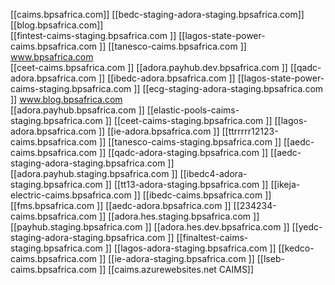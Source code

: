 [[caims.bpsafrica.com]]	
[[bedc-staging-adora-staging.bpsafrica.com]]	
[[blog.bpsafrica.com]]		
[[fintest-caims-staging.bpsafrica.com		]]
[[lagos-state-power-caims.bpsafrica.com		]]
[[tanesco-caims.bpsafrica.com		]]
www.bpsafrica.com		
[[ceet-caims.bpsafrica.com		]]
[[adora.payhub.dev.bpsafrica.com		]]
[[qadc-adora.bpsafrica.com		]]
[[ibedc-adora.bpsafrica.com	]]
[[lagos-state-power-caims-staging.bpsafrica.com	]]
[[ecg-staging-adora-staging.bpsafrica.com	]]
www.blog.bpsafrica.com		
[[adora.payhub.bpsafrica.com		]]
[[elastic-pools-caims-staging.bpsafrica.com	]]
[[ceet-caims-staging.bpsafrica.com	]]
[[lagos-adora.bpsafrica.com		]]
[[ie-adora.bpsafrica.com		]]
[[ttrrrrr12123-caims.bpsafrica.com		]]
[[tanesco-caims-staging.bpsafrica.com		]]
[[aedc-caims.bpsafrica.com		]]
[[qadc-adora-staging.bpsafrica.com		]]
[[aedc-staging-adora-staging.bpsafrica.com	]]
[[adora.payhub.staging.bpsafrica.com	]]
[[ibedc4-adora-staging.bpsafrica.com		]]
[[tt13-adora-staging.bpsafrica.com		]]
[[ikeja-electric-caims.bpsafrica.com	]]
[[ibedc-caims.bpsafrica.com		]]
[[fms.bpsafrica.com		]]
[[aedc-adora.bpsafrica.com		]]
[[234234-caims.bpsafrica.com		]]
[[adora.hes.staging.bpsafrica.com	]]
[[payhub.staging.bpsafrica.com		]]
[[adora.hes.dev.bpsafrica.com		]]
[[yedc-staging-adora-staging.bpsafrica.com		]]
[[finaltest-caims-staging.bpsafrica.com	]]
[[lagos-adora-staging.bpsafrica.com		]]
[[kedco-caims.bpsafrica.com		]]
[[ie-adora-staging.bpsafrica.com		]]
[[lseb-caims.bpsafrica.com		]]
[[caims.azurewebsites.net   CAIMS]]